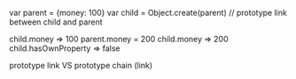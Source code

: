 var parent = {money: 100}
var child = Object.create(parent) // prototype link between child and parent

child.money => 100
parent.money = 200
child.money => 200
child.hasOwnProperty => false

prototype link VS prototype chain (link)
